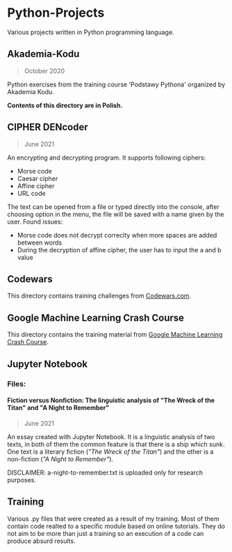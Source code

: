# Python-Projects
Various projects written in Python programming language.

## Akademia-Kodu
>October 2020

Python exercises from the training course 'Podstawy Pythona' organized by Akademia Kodu.

**Contents of this directory are in Polish.**

## CIPHER DENcoder
>June 2021

An encrypting and decrypting program. It supports following ciphers:
* Morse code
* Caesar cipher
* Affine cipher
* URL code

The text can be opened from a file or typed directly into the console, after choosing option in the menu, the file will be saved with a name given by the user.
Found issues:
* Morse code does not decrypt correclty when more spaces are added between words
* During the decryption of affine cipher, the user has to input the a and b value

## Codewars

This directory contains training challenges from [Codewars.com](https://www.codewars.com/users/PauPie74).

## Google Machine Learning Crash Course

This directory contains the training material from [Google Machine Learning Crash Course](https://developers.google.com/machine-learning/crash-course).

## Jupyter Notebook

### Files:
#### Fiction versus Nonfiction: The linguistic analysis of "The Wreck of the Titan" and "A Night to Remember"
> June 2021

An essay created with Jupyter Notebook. It is a linguistic analysis of two texts, in both of them the common feature is that there is a ship which sunk.
One text is a literary fiction (*"The Wreck of the Titan"*) and the other is a non-fiction (*"A Night to Remember"*).

DISCLAIMER: a-night-to-remember.txt is uploaded only for research purposes.

## Training

Various .py files that were created as a result of my training. Most of them contain code realted to a specific module based on online tutorials. They do not aim to be more than just a training so an execution of a code can produce absurd results.

